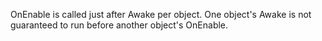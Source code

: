 OnEnable is called just after Awake per object. One object's Awake is not guaranteed to run before another object's OnEnable.


